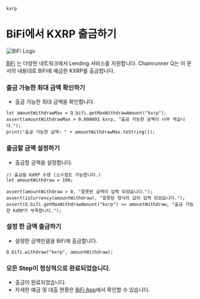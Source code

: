 ```meta-Currency
kxrp
```

# BiFi에서 KXRP 출금하기

![BiFi Logo](https://s3.ap-northeast-2.amazonaws.com/thebifrost.io/home/bifi/bifi_logo.svg)

[BiFi](https://bifi.finance/) 는 다양한 네트워크에서 Lending 서비스를 지원합니다.
Chainrunner Q는 이 문서의 내용대로 BiFi에 예금한 KXRP를 출금합니다.

### 출금 가능한 최대 금액 확인하기

- 출금 가능한 최대 금액을 확인합니다.

```output-Dynamic
let amountWithdrawMax = Q.bifi.getMaxWithdrawAmount("kxrp");
assert(amountWithdrawMax > 0.000001 kxrp, "출금 가능한 금액이 너무 적습니다.");
print("출금 가능한 금액: " + amountWithdrawMax.toString());
```

### 출금할 금액 설정하기

- 출금할 금액을 설정합니다.

```input KXRP
// 출금할 KXRP 수량 (소수점도 가능합니다.)
let amountWithdraw = 100;
```

```input-Verify
assert(amountWithdraw > 0, "잘못된 금액이 입력 되었습니다.");
assert(isCurrency(amountWithdraw), "잘못된 형식의 값이 입력 되었습니다.");
assert(Q.bifi.getMaxWithdrawAmount("kxrp") >= amountWithdraw, "출금 가능한 KXRP가 부족합니다.");
```

### 설정 한 금액 출금하기

- 설정한 금액만큼을 BiFi에 출금합니다.

```taster
Q.bifi.withdraw("kxrp", amountWithdraw);
```

### 모든 Step이 정상적으로 완료되었습니다.

- 출금이 완료되었습니다.
- 자세한 예금 및 대출 현황은 [BiFi App](https://app.bifi.finance/)에서 확인할 수 있습니다.
